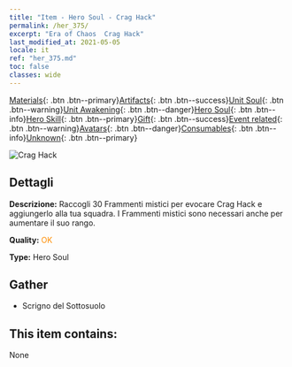 ```yaml
---
title: "Item - Hero Soul - Crag Hack"
permalink: /her_375/
excerpt: "Era of Chaos  Crag Hack"
last_modified_at: 2021-05-05
locale: it
ref: "her_375.md"
toc: false
classes: wide
---
```

 [Materials](/ItemsIT/){: .btn .btn--primary}[Artifacts](/ItemsIT/Artifacts/){: .btn .btn--success}[Unit Soul](/ItemsIT/UnitSoul/){: .btn .btn--warning}[Unit Awakening](/ItemsIT/UnitAwakening/){: .btn .btn--danger}[Hero Soul](/ItemsIT/HeroSoul/){: .btn .btn--info}[Hero Skill](/ItemsIT/HeroSkill/){: .btn .btn--primary}[Gift](/ItemsIT/Gift/){: .btn .btn--success}[Event related](/ItemsIT/Events/){: .btn .btn--warning}[Avatars](/ItemsIT/Avatars/){: .btn .btn--danger}[Consumables](/ItemsIT/Consumables/){: .btn .btn--info}[Unknown](/ItemsIT/Unknown/){: .btn .btn--primary}

 ![Crag Hack](/images/h/h_CragHack.jpg)

## Dettagli
 **Descrizione:** Raccogli 30 Frammenti mistici per evocare Crag Hack e aggiungerlo alla tua squadra. I Frammenti mistici sono necessari anche per aumentare il suo rango.

 **Quality:** <span style="color: #FF8C00">OK</span>

 **Type:** Hero Soul

## Gather

*    Scrigno del Sottosuolo 

## This item contains:

  None

